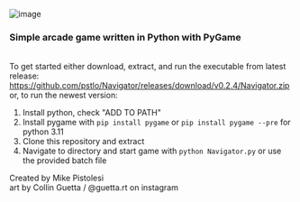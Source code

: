 ![image](https://user-images.githubusercontent.com/119834037/212464165-a6cd0f35-04a0-43ab-ada8-2a160d63b93d.png)


### Simple arcade game written in Python with PyGame ###
\
To get started either download, extract, and run the executable from latest release:\
https://github.com/pstlo/Navigator/releases/download/v0.2.4/Navigator.zip
\
or, to run the newest version:
1. Install python, check "ADD TO PATH"
2. Install pygame with
```pip install pygame```
or
```pip install pygame --pre```
for python 3.11
3. Clone this repository and extract
4. Navigate to directory and start game with
```python Navigator.py```
or use the provided batch file
 
 
Created by Mike Pistolesi <br />
art by Collin Guetta / @guetta.rt on instagram

